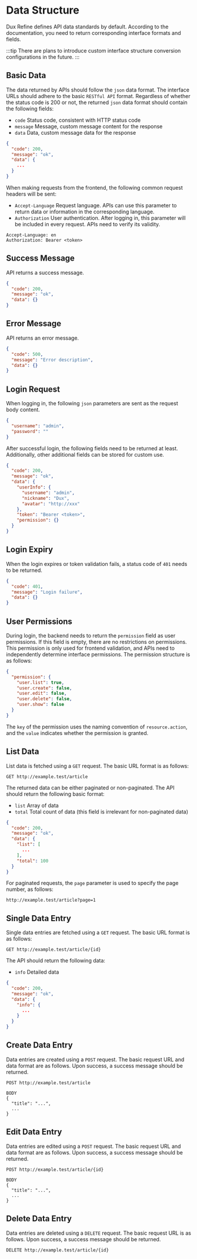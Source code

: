 # Data Structure

Dux Refine defines API data standards by default. According to the documentation, you need to return corresponding interface formats and fields.

:::tip
There are plans to introduce custom interface structure conversion configurations in the future.
:::

## Basic Data

The data returned by APIs should follow the `json` data format. The interface URLs should adhere to the basic `RESTful API` format. Regardless of whether the status code is 200 or not, the returned `json` data format should contain the following fields:

- `code` Status code, consistent with HTTP status code
- `message` Message, custom message content for the response
- `data` Data, custom message data for the response

```json
{
  "code": 200,
  "message": "ok",
  "data": {
    ...
  }
}
```

When making requests from the frontend, the following common request headers will be sent:

- `Accept-Language` Request language. APIs can use this parameter to return data or information in the corresponding language.
- `Authorization` User authentication. After logging in, this parameter will be included in every request. APIs need to verify its validity.

```http
Accept-Language: en
Authorization: Bearer <token>
```

## Success Message

API returns a success message.

```json
{
  "code": 200,
  "message": "ok",
  "data": {}
}
```

## Error Message

API returns an error message.

```json
{
  "code": 500,
  "message": "Error description",
  "data": {}
}
```

## Login Request

When logging in, the following `json` parameters are sent as the request body content.

```json
{
  "username": "admin",
  "password": ""
}
```

After successful login, the following fields need to be returned at least. Additionally, other additional fields can be stored for custom use.

```json
{
  "code": 200,
  "message": "ok",
  "data": {
    "userInfo": {
      "username": "admin",
      "nickname": "Dux",
      "avatar": "http://xxx"
    },
    "token": "Bearer <token>",
    "permission": {}
  }
}
```

## Login Expiry

When the login expires or token validation fails, a status code of `401` needs to be returned.

```json
{
  "code": 401,
  "message": "Login failure",
  "data": {}
}
```

## User Permissions

During login, the backend needs to return the `permission` field as user permissions. If this field is empty, there are no restrictions on permissions. This permission is only used for frontend validation, and APIs need to independently determine interface permissions. The permission structure is as follows:

```json
{
  "permission": {
    "user.list": true,
    "user.create": false,
    "user.edit": false,
    "user.delete": false,
    "user.show": false
  }
}
```

The `key` of the permission uses the naming convention of `resource.action`, and the `value` indicates whether the permission is granted.

## List Data

List data is fetched using a `GET` request. The basic URL format is as follows:

```http
GET http://example.test/article
```

The returned data can be either paginated or non-paginated. The API should return the following basic format:

- `list` Array of data
- `total` Total count of data (this field is irrelevant for non-paginated data)

```json
{
  "code": 200,
  "message": "ok",
  "data": {
    "list": [
      ...
    ],
    "total": 100
  }
}
```

For paginated requests, the `page` parameter is used to specify the page number, as follows:

```
http://example.test/article?page=1
```

## Single Data Entry

Single data entries are fetched using a `GET` request. The basic URL format is as follows:

```http
GET http://example.test/article/{id}
```

The API should return the following data:

- `info` Detailed data

```json
{
  "code": 200,
  "message": "ok",
  "data": {
    "info": {
      ...
    }
  }
}
```

## Create Data Entry

Data entries are created using a `POST` request. The basic request URL and data format are as follows. Upon success, a success message should be returned.

```http
POST http://example.test/article

BODY 
{
  "title": "...",
  ...
}
```

## Edit Data Entry

Data entries are edited using a `POST` request. The basic request URL and data format are as follows. Upon success, a success message should be returned.

```http
POST http://example.test/article/{id}

BODY 
{
  "title": "...",
  ...
}
```

## Delete Data Entry

Data entries are deleted using a `DELETE` request. The basic request URL is as follows. Upon success, a success message should be returned.

```http
DELETE http://example.test/article/{id}
```
